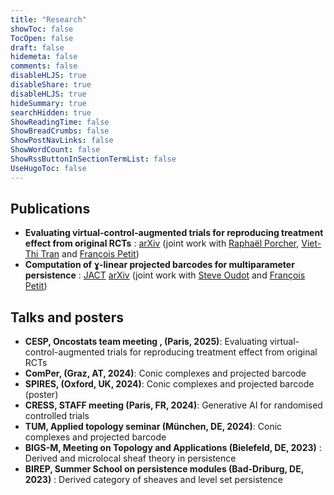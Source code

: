 ```yaml
---
title: "Research"
showToc: false
TocOpen: false
draft: false
hidemeta: false
comments: false
disableHLJS: true
disableShare: true
disableHLJS: true
hideSummary: true
searchHidden: true
ShowReadingTime: false
ShowBreadCrumbs: false
ShowPostNavLinks: false
ShowWordCount: false
ShowRssButtonInSectionTermList: false
UseHugoToc: false
---
```


## Publications
- __Evaluating virtual-control-augmented trials for reproducing treatment effect from original RCTs__ : [arXiv](https://arxiv.org/abs/2507.16048) (joint work with [Raphaël Porcher](https://cress-umr1153.fr/fr/teams/methods/member-raphael-porcher-254), [Viet-Thi Tran](https://cress-umr1153.fr/fr/teams/methods/member-viet-thi-tran-263) and [François Petit](https://fpetit.org))
- __Computation of ɣ-linear projected barcodes for multiparameter persistence__ : [JACT](https://link.springer.com/article/10.1007/s41468-025-00209-9) [arXiv](https://arxiv.org/abs/2408.01065) (joint work with [Steve Oudot](https://geometrica.saclay.inria.fr/team/Steve.Oudot/) and [François Petit](https://fpetit.org))

## Talks and posters
- __CESP, Oncostats team meeting , (Paris, 2025)__: Evaluating virtual-control-augmented trials for reproducing treatment effect from original RCTs
- __ComPer, (Graz, AT, 2024)__: Conic complexes and projected barcode
- __SPIRES, (Oxford, UK, 2024)__: Conic complexes and projected barcode (poster)
- __CRESS, STAFF meeting (Paris, FR, 2024)__: Generative AI for randomised controlled trials
- __TUM, Applied topology seminar (München, DE, 2024)__: Conic complexes and projected barcode
- __BIGS-M, Meeting on Topology and Applications (Bielefeld, DE, 2023)__ : Derived and microlocal sheaf theory in persistence
- __BIREP, Summer School on persistence modules (Bad-Driburg, DE, 2023)__ : Derived category of sheaves and level set persistence